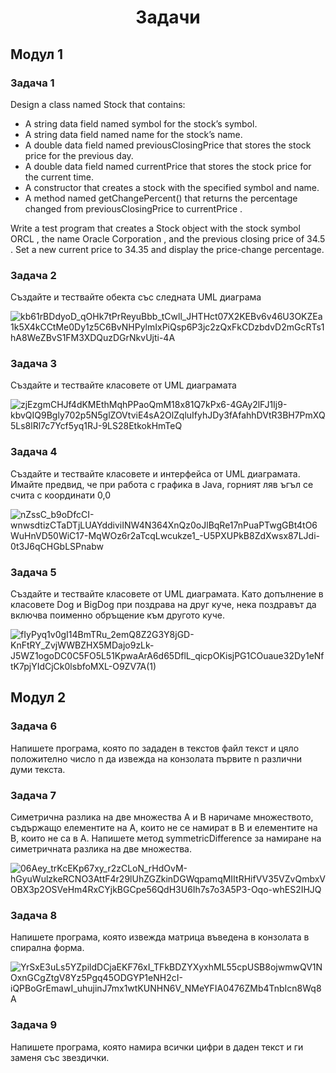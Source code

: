 <h1 align="center">Задачи</h1>

## Модул 1

### Задача 1

Design a class named Stock that contains:

- A string data field named symbol for the stock’s symbol.
- A string data field named name for the stock’s name.
- A double data field named previousClosingPrice that stores the stock
price for the previous day.
- A double data field named currentPrice that stores the stock price for the
current time.
- A constructor that creates a stock with the specified symbol and name.
- A method named getChangePercent() that returns the percentage changed
from previousClosingPrice to currentPrice .

Write a test program that creates a Stock object with the stock symbol ORCL , the name
Oracle Corporation , and the previous closing price of 34.5 . Set a new current
price to 34.35 and display the price-change percentage.

### Задача 2

Създайте и тествайте обекта със следната UML диаграма

![kb61rBDdyoD_qOHk7tPrReyuBbb_tCwll_JHTHct07X2KEBv6v46U3OKZEa1k5X4kCCtMe0Dy1z5C6BvNHPylmIxPiQsp6P3jc2zQxFkCDzbdvD2mGcRTs1hA8WeZBvS1FM3XDQuzDGrNkvUjti-4A](https://github.com/rayagrigorova/revision-tasks/assets/72023155/1f8807b3-b2fb-4880-8d96-41dd813b577e)

### Задача 3

Създайте и тествайте класовете от UML диаграмата

![zjEzgmCHJf4dKMEthMqhPPaoQmM18x81Q7kPx6-4GAy2lFJ1Ij9-kbvQIQ9Bgly702p5N5glZOVtviE4sA2OlZqluIfyhJDy3fAfahhDVtR3BH7PmXQ5Ls8lRl7c7Ycf5yq1RJ-9LS28EtkokHmTeQ](https://github.com/rayagrigorova/revision-tasks/assets/72023155/75f367b7-f7a6-47bd-939e-3c860016f921)

### Задача 4

Създайте и тествайте класовете и интерфейса от UML диаграмата. Имайте предвид, че при работа с графика в Java, горният ляв ъгъл се счита с координати 0,0

![nZssC_b9oDfcCI-wnwsdtizCTaDTjLUAYddiviINW4N364XnQz0oJlBqRe17nPuaPTwgGBt4tO6WuHnVD50WiC17-MqWOz6r2aTcqLwcukze1_-U5PXUPkB8ZdXwsx87LJdi-0t3J6qCHGbLSPnabw](https://github.com/rayagrigorova/revision-tasks/assets/72023155/b4285a8c-61e1-4769-9fc3-454d1fbb8035)

### Задача 5

Създайте и тествайте класовете от UML диаграмата. Като допълнение  в класовете Dog и BigDog при поздрава на друг куче, нека поздравът да включва поименно обръщение към другото куче.

![fIyPyq1v0gI14BmTRu_2emQ8Z2G3Y8jGD-KnFtRY_ZvjWWBZHX5MDajo9zLk-J5WZ1ogoDC0C5FO5L51KpwaArA6d65DflL_qicpOKisjPG1COuaue32Dy1eNftK7pjYIdCjCk0lsbfoMXL-O9ZV7A(1)](https://github.com/rayagrigorova/revision-tasks/assets/72023155/73bb12ba-7204-4889-b27e-769f929df172)

## Модул 2

### Задача 6

Напишете програма, която по зададен в текстов файл текст и цяло положително число n да извежда на конзолата първите n различни думи текста.

### Задача 7

Симетрична разлика на две множества А и В наричаме множеството, съдържащо елементите на А, които не се намират в В и елементите на В, които не са в А. Напишете метод symmetricDifference за намиране на симетричната разлика на две множества.

![06Aey_trKcEKp67xy_r2zCLoN_rHdOvM-hGyuWulzkeRCNO3AttF4r29lUhZGZkinDGWqpamqMIItRHifVV35VZvQmbxVOBX3p2OSVeHm4RxCYjkBGCpe56QdH3U6Ih7s7o3A5P3-Oqo-whES2IHJQ](https://github.com/rayagrigorova/revision-tasks/assets/72023155/2ffb764b-1765-4da9-8456-ec7a3778ba02)

### Задача 8

Напишете програма, която извежда матрица 	 въведена в конзолата в спирална форма.

![YrSxE3uLs5YZpildDCjaEKF76xI_TFkBDZYXyxhML55cpUSB8ojwmwQV1NOxnGCgZtgV8Yz5Pgq45ODGYP1eNH2cI-iQPBoGrEmawI_uhujinJ7mx1wtKUNHN6V_NMeYFIA0476ZMb4TnbIcn8Wq8A](https://github.com/rayagrigorova/revision-tasks/assets/72023155/66df7885-8807-4f69-8316-308ba2be04d2)

### Задача 9

Напишете програма, която намира всички цифри в даден текст и ги заменя със звездички.

